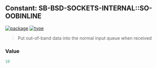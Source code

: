 ## Constant: SB-BSD-SOCKETS-INTERNAL::SO-OOBINLINE
[![package](https://img.shields.io/badge/Package-SB--BSD--SOCKETS--INTERNAL-5f9ea0.svg?style=social&colorA=999999)](../) [![type](https://img.shields.io/badge/Type-Constant-5f9ea0.svg?style=social&colorA=999999)](../#constant) 

> Put out-of-band data into the normal input queue when received

### Value
```cl
10
```
